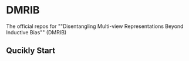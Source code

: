 # DMRIB
The official repos for ""Disentangling Multi-view Representations Beyond Inductive Bias"" (DMRIB)


## Qucikly Start

